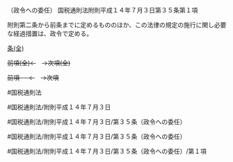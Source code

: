 （政令への委任）
国税通則法附則平成１４年７月３日第３５条第１項

附則第二条から前条までに定めるもののほか、この法律の規定の施行に関し必要な経過措置は、政令で定める。

[条(全)](国税通則法＿＿＿＿附則平成１４年７月３日第３５条_.md)

~~前項(全)←~~　~~→次項(全)~~

~~前項 　 ←~~　~~→次項~~



#国税通則法

#国税通則法/附則平成１４年７月３日

#国税通則法/附則平成１４年７月３日/第３５条（政令への委任）

#国税通則法/附則平成１４年７月３日/第３５条（政令への委任）

#国税通則法/附則平成１４年７月３日/第３５条（政令への委任）/第１項

